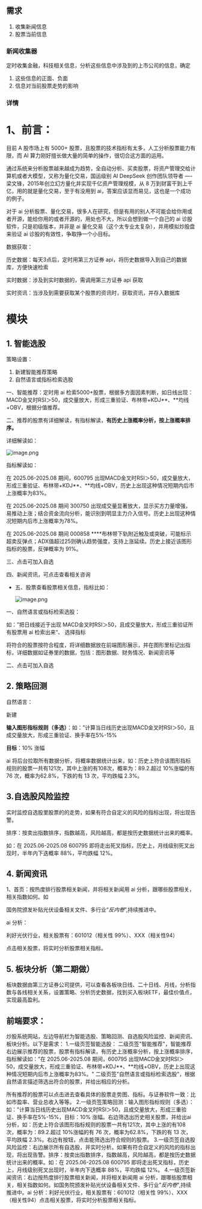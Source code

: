 ## 需求
1. 收集新闻信息
2. 股票当前信息

### 新闻收集器
定时收集金融，科技相关信息，分析这些信息中涉及到的上市公司的信息，确定

1. 这些信息的正面、负面
2. 信息对当前股票走势的影响

### 详情
# 1、前言：

目前 A 股市场上有 5000+ 股票，且股票的技术指标有太多，人工分析股票能力有限，而 AI 算力刚好擅长做大量的简单的操作，很切合这方面的运用。

通过系统来分析股票越来越成为趋势，全自动分析、买卖股票，将资产管理交给计算机或者大模型，又称为量化交易，国运级别 AI DeepSeek 创作团队领导者 —- 梁文锋，2015年创立幻方量化并实现千亿资产管理规模，从 8 万到财富干到上千亿，用的就是量化交易，至于有没用到 ai，答案应该显而易见，这也是一个成功的例子。

对于 ai 分析股票、量化交易，很多人在研究，但是有用的别人不可能会给你用或者开源，能给你用的或者开源的，用处也不大，所以会想到做一个自己的 ai 诊股软件，只是初级版本，并非是 ai 量化交易（这个太专业太复杂），并用模拟炒股盘来验证 ai 诊股的有效性，争取挣一个小目标。

数据获取：

历史数据：每天3点后，定时用第三方证券 api，将历史数据导入到自己的数据库，方便快速检索

实时数据：涉及到实时数据的，需调用第三方证券 api 获取

实时资讯：当涉及到需要获取某个股票的资讯时，获取资讯，并存入数据库

# 模块

## 1. 智能选股

策略设置：

1. 新建智能推荐策略
2. 自然语言或指标检索选股

一、智能推荐：定时用 ai 检索5000+股票，根据多方面因素判断，如日线出现：MACD金叉时RSI＞50，成交量放大，形成三重验证、‌布林带+KDJ**、**均线+OBV，根据分值推荐。

二、推荐的股票有详细解读，有指标解读，**有历史上涨概率分析，按上涨概率排序。**

详细解读如：

![image.png](attachment:2e7ff571-2a93-4391-8f7b-120b96176446:image.png)

指标解读如：

在 2025.06-2025.08 期间，600795 出现MACD金叉时RSI＞50，成交量放大，形成三重验证、‌布林带+KDJ**、**均线+OBV，历史上出现这种情况短期内后市上涨概率为83%。

在 2025.06-2025.08 期间 300750 出现成交量显著放大，显示买方力量增强，易推动上涨；结合资金流向分析，能识别到明显主力介入信号‌。历史上出现这种情况短期内后市上涨概率为78%。

在 2025.06-2025.08 期间 000858 ****布林带下轨附近触及或突破，可能标示超卖反弹点；ADX值超过25则确认趋势强度，支持上涨延续‌。历史上接近该图形指标的股票，反弹概率为 91%。

三、点击可加入自选

四、新闻资讯，可点击查看相关咨询

- 五、股票查看股票相关信息，指标比如：
    
    ![image.png](attachment:7eefbb1d-79cd-4fca-b88a-ac9e43208402:image.png)
    

一、自然语言或指标检索选股：

如：”把日线接近于出现 MACD金叉时RSI＞50，且成交量放大，形成三重验证所有股票用 ai 检索出来“、 选择指标

将符合的股票按符合程度，将详细数据放在前端图形展示，并在图形里标记出指标，详细数据如证券里的数据，包括：图形数据、财务情况、新闻资讯等

二、点击可加入自选

## 2. 策略回测

自然语言：

新建

**输入图形指标规则（多选）**：如：”计算当日线历史出现MACD金叉时RSI＞50，且成交量放大，形成三重验证、换手率在5%-15%

**目标**：10% 涨幅

 ai 将后台拉取所有数据分析，将概率数据统计出来，如：历史上符合该图形指标规则的股票一共有121次，其中上涨的有108次，概率为：89.2.超过 10%涨幅的有 76 次，概率为62.8%，下跌的有 13 次，平均跌幅 2.3%。

## 3.自选股风险监控

实时监控自选股里股票的的走势，如果有符合自定义的风险的指标出现，将出现告警。

排序：按卖出指数排序，指数越高，风险越高，都是按历史数据统计出来的概率。

如：在 2025.06-2025.08  600795 即将走出死叉指标，历史上，月线级别死叉出现时，半年内下迭概率 88%，平均跌幅 12%。

## 4. 新闻资讯

1、首页：按热度排行股票相关新闻，并将相关新闻用 ai 分析，跟哪些股票相关，相关指数如何。如

国务院颁发补贴光伏设备相关文件、多行业“*反内卷*”,持续推进中。

ai 分析：

利好光伏行业，相关股票有：601012（相关性 99%）、XXX（相关性94）

点击相关股票，将实时分析股票相关指标。

## 5. 板块分析（第二期做）

板块数据由第三方证券公司提供，可以查看各板块日线、二十日线、月线，分析指数与各线相关关系，设置策略、分析历史数据，找到买入板块ETF，最佳价值点，实现最高盈利。



## 前端要求：
炒股系统网站，左边导航栏为智能选股、策略回测、自选股风险监控、新闻资讯、板块分析。以下是需求：
1.一级页签智能选股：
二级页签"智能推荐"，智能推荐右边展示推荐的股票，股票有指标解读，有历史上涨概率分析，按上涨概率排序，指标解读如："在 2025.06-2025.08 期间，600795 出现MACD金叉时RSI＞50，成交量放大，形成三重验证、‌布林带+KDJ**、**均线+OBV，历史上出现这种情况短期内后市上涨概率为83%。"
二级页签"自然语言或指标检索选股"，根据自然语言描述筛选出符合的股票，并给出相应的分析。

所有推荐的股票可以点击进去查看具体的股票走势图、指标。与证券软件一致：比如市盈率、营业总收入等等。
2.一级页签策略回测：输入图形指标规则（多选）：如："计算当日线历史出现MACD金叉时RSI＞50，且成交量放大，形成三重验证、换手率在5%-15%，目标：10% 涨幅。右边筛选出历史相关股票，并给出ai分析，如：历史上符合该图形指标规则的股票一共有121次，其中上涨的有108次，概率为：89.2.超过 10%涨幅的有 76 次，概率为62.8%，下跌的有 13 次，平均跌幅 2.3%。右边有按钮，点击能筛选出符合规则的股票。
3.一级页签自选股风险监控：右边展示所有自选股，并实时分析。如果有符合自定义的风险的指标出现，将出现告警。排序：按卖出指数排序，指数越高，风险越高，都是按历史数据统计出来的概率。如：在 2025.06-2025.08  600795 即将走出死叉指标，历史上，月线级别死叉出现时，半年内下迭概率 88%，平均跌幅 12%。
4.一级页签新闻资讯：右边按热度排行股票相关新闻，并将相关新闻用 ai 分析，跟哪些股票相关，相关指数如何。如国务院颁发补贴光伏设备相关文件、多行业"*反内卷*",持续推进中。ai 分析：利好光伏行业，相关股票有：601012（相关性 99%）、XXX（相关性94）点击相关股票，将实时分析股票相关指标。